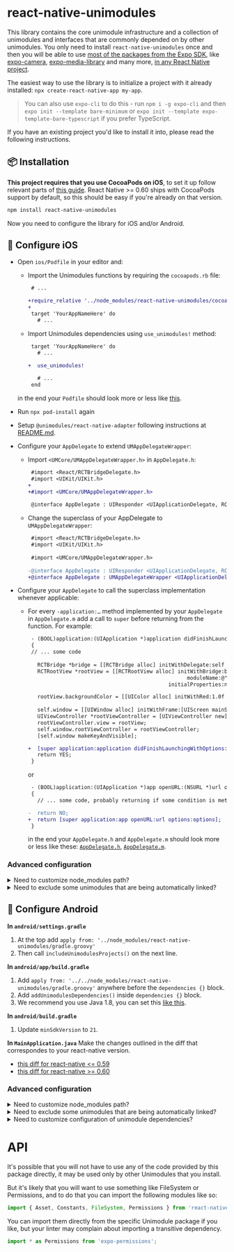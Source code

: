 # react-native-unimodules

This library contains the core unimodule infrastructure and a collection of unimodules and interfaces that are commonly depended on by other unimodules. You only need to install `react-native-unimodules` once and then you will be able to use [most of the packages from the Expo SDK](https://docs.expo.io/versions/latest/bare/unimodules-full-list/), like [expo-camera](https://docs.expo.io/versions/latest/sdk/camera/), [expo-media-library](https://docs.expo.io/versions/latest/sdk/media-library/) and many more, [in any React Native project](https://blog.expo.io/you-can-now-use-expo-apis-in-any-react-native-app-7c3a93041331).

The easiest way to use the library is to initialize a project with it already installed: `npx create-react-native-app my-app`.

> You can also use `expo-cli` to do this - run `npm i -g expo-cli` and then `expo init --template bare-minimum` or `expo init --template expo-template-bare-typescript` if you prefer TypeScript.

If you have an existing project you'd like to install it into, please read the following instructions.

## 📦 Installation

**This project requires that you use CocoaPods on iOS**, to set it up follow relevant parts of [this guide](https://reactnative.dev/docs/integration-with-existing-apps#3-install-cocoapods). React Native >= 0.60 ships with CocoaPods support by default, so this should be easy if you're already on that version.

```bash
npm install react-native-unimodules
```

Now you need to configure the library for iOS and/or Android.

## 🍎 Configure iOS

- Open `ios/Podfile` in your editor and:
  - Import the Unimodules functions by requiring the `cocoapods.rb` file:
    ```diff
     # ...

    +require_relative '../node_modules/react-native-unimodules/cocoapods.rb'
    +
     target 'YourAppNameHere' do
       # ...
    ```
  - Import Unimodules dependencies using `use_unimodules!` method:
    ```diff
     target 'YourAppNameHere' do
       # ...
      
    +  use_unimodules!

       # ...
     end
    ```

  in the end your `Podfile` should look more or less like [this](https://github.com/expo/expo/blob/master/templates/expo-template-bare-minimum/ios/Podfile).
- Run `npx pod-install` again
- Setup `@unimodules/react-native-adapter` following instructions at [README.md](../%40unimodules/react-native-adapter#ios).
- Configure your `AppDelegate` to extend `UMAppDelegateWrapper`:
  - Import `<UMCore/UMAppDelegateWrapper.h>` in `AppDelegate.h`:
    ```diff
     #import <React/RCTBridgeDelegate.h>
     #import <UIKit/UIKit.h>
    +
    +#import <UMCore/UMAppDelegateWrapper.h>
     
     @interface AppDelegate : UIResponder <UIApplicationDelegate, RCTBridgeDelegate>
    ```
  - Change the superclass of your AppDelegate to `UMAppDelegateWrapper`:
    ```diff
     #import <React/RCTBridgeDelegate.h>
     #import <UIKit/UIKit.h>
     
     #import <UMCore/UMAppDelegateWrapper.h>
     
    -@interface AppDelegate : UIResponder <UIApplicationDelegate, RCTBridgeDelegate>
    +@interface AppDelegate : UMAppDelegateWrapper <UIApplicationDelegate, RCTBridgeDelegate>
    ```
- Configure your `AppDelegate` to call the superclass implementation whenever applicable:
  - For every `-application:…` method implemented by your `AppDelegate` in `AppDelegate.m` add a call to `super` before returning from the function. For example:
    ```diff
     - (BOOL)application:(UIApplication *)application didFinishLaunchingWithOptions:(NSDictionary *)launchOptions
     {
     // ... some code
     
       RCTBridge *bridge = [[RCTBridge alloc] initWithDelegate:self launchOptions:launchOptions];
       RCTRootView *rootView = [[RCTRootView alloc] initWithBridge:bridge
                                                       moduleName:@"HelloWorld"
                                                 initialProperties:nil];

       rootView.backgroundColor = [[UIColor alloc] initWithRed:1.0f green:1.0f blue:1.0f alpha:1];
       
       self.window = [[UIWindow alloc] initWithFrame:[UIScreen mainScreen].bounds];
       UIViewController *rootViewController = [UIViewController new];
       rootViewController.view = rootView;
       self.window.rootViewController = rootViewController;
       [self.window makeKeyAndVisible];

    +  [super application:application didFinishLaunchingWithOptions:launchOptions];
       return YES;
     }
    ```

    or

    ```diff
     - (BOOL)application:(UIApplication *)app openURL:(NSURL *)url options:(NSDictionary<UIApplicationOpenURLOptionsKey,id> *)options
     {
       // ... some code, probably returning if some condition is met

    -  return NO;
    +  return [super application:app openURL:url options:options];
     }
    ```

    in the end your `AppDelegate.h` and `AppDelegate.m` should look more or less like these: [`AppDelegate.h`](https://github.com/expo/expo/blob/master/templates/expo-template-bare-minimum/ios/HelloWorld/AppDelegate.h), [`AppDelegate.m`](https://github.com/expo/expo/blob/master/templates/expo-template-bare-minimum/ios/HelloWorld/AppDelegate.m).

### Advanced configuration

<details><summary>Need to customize node_modules path?</summary>
<p>

If you need to customize the path to node_modules, for example because you are using yarn workspaces, then you can pass in a param for this: `use_unimodules!(modules_paths: ['./path/to/node_modules'])`

</p>
</details>

<details><summary>Need to exclude some unimodules that are being automatically linked?</summary> 
<p>

If you need to exclude some of the unimodules that you are not using but they got installed by your other dependencies (like `expo`), then you can pass in `exclude` param for this. For example, if you want to exclude `expo-face-detector`, you may want to use this: `use_unimodules!(exclude: ['expo-face-detector'])`

</p>
</details>

## 🤖 Configure Android

**In `android/settings.gradle`**

1. At the top add `apply from: '../node_modules/react-native-unimodules/gradle.groovy'`
1. Then call `includeUnimodulesProjects()` on the next line.

**In `android/app/build.gradle`**

1. Add `apply from: '../../node_modules/react-native-unimodules/gradle.groovy'` anywhere before the `dependencies {}` block.
1. Add `addUnimodulesDependencies()` inside `dependencies {}` block.
1. We recommend you use Java 1.8, you can set this [like this](https://github.com/expo/expo/commit/e175f870418fc69e8c129168118264439d73d7cc).

**In `android/build.gradle`**

1. Update `minSdkVersion` to `21`.

**In `MainApplication.java`**
Make the changes outlined in the diff that correspondes to your react-native version.

- [this diff for react-native <= 0.59](https://gist.github.com/mczernek/0670ec16ca6071796853a66d589b49a5/revisions#diff-a2e7ff8a82f1c4be06f8b8163f2afefa)
- [this diff for react-native >= 0.60](https://gist.github.com/mczernek/9de9e184abc430e9e3508d26738c8a14/revisions#diff-a2e7ff8a82f1c4be06f8b8163f2afefa)

### Advanced configuration

<details><summary>Need to customize node_modules path?</summary>
<p>

If you need to customize the path to node_modules, for example because you are using yarn workspaces, then you can pass in a param `modulesPaths` for both of these functions: `includeUnimodulesProjects([modulesPaths: ['./path/to/node_modules']])`, `addUnimodulesDependencies([modulesPaths: ['./path/to/node_modules']])`

</p>
</details>

<details><summary>Need to exclude some unimodules that are being automatically linked?</summary>
<p>

If you need to exclude some of the unimodules that you are not using but they got installed by your other dependencies (like `expo`), then you can pass in `exclude` param for this. For example, if you want to exclude `expo-face-detector`, you may want to use this: `addUnimodulesDependencies([exclude: ['expo-face-detector']])`

</p>
</details>

<details><summary>Need to customize configuration of unimodule dependencies?</summary>
<p>

You can also customize the configuration of the unimodules dependencies (the default is `implementation`, if you're using Gradle older than 3.0, you will need to set `configuration: "compile"` in `addUnimodulesDependencies`, like: `addUnimodulesDependencies([configuration: "compile"])`)

</p>
</details>

# API

It's possible that you will not have to use any of the code provided by this package directly, it may be used only by other Unimodules that you install.

But it's likely that you will want to use something like FileSystem or Permissions, and to do that you can import the following modules like so:

```js
import { Asset, Constants, FileSystem, Permissions } from 'react-native-unimodules';
```

You can import them directly from the specific Unimodule package if you like, but your linter may complain about importing a transitive dependency.

```js
import * as Permissions from 'expo-permissions';
```
